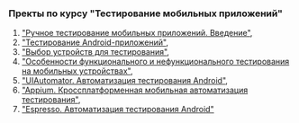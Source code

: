 ### Пректы по курсу "Тестирование мобильных приложений"

1. ["Ручное тестирование мобильных приложений. Введение"](https://docs.google.com/spreadsheets/d/1sAfmzf23wy8MBUaKkhJdZgdvocs43SU2NGn1p-Zs7I0/edit?usp=sharing),
2. ["Тестирование Android-приложений"](https://docs.google.com/spreadsheets/d/1-PTNrEKPRNgj9Kqfz8saJcmIefCalZoCCgq1BSkHAiA/edit?usp=sharing), 
3. ["Выбор устройств для тестирования"](https://docs.google.com/spreadsheets/d/1j1UV4XYczn6ebJ18vI_ZFldDlHCsUAW5lVMLid6QyO8/edit?usp=sharing), 
4. ["Особенности функционального и нефункционального тестирования на мобильных устройствах"](https://docs.google.com/spreadsheets/d/1K5LtMco65L1ACdSGGOJ_RlVxLwi3bVJwO1JbNhxG4Bw/edit?usp=sharing), 
5. ["UIAutomator. Автоматизация тестирования Android"](https://github.com/Darya9810/UIAutomator.git),
6. ["Appium. Кроссплатформенная мобильная автоматизация тестирования"](https://github.com/Darya9810/Appium.git),
7. ["Espresso. Автоматизация тестирования Android"](https://github.com/Darya9810/2.5.Espresso.git)
